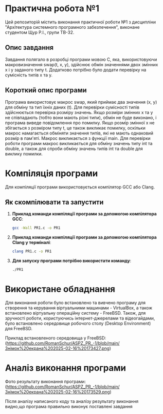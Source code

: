 # Практична робота №1
Цей репозиторій містить виконання практичної роботи №1 з дисципліни "Архітектура системного програмного забезпечення", виконане студентом Щур Р.І., групи ТВ-32.

## Опис завдання
Завдання полягало в розробці програми мовою C, яка, використовуючи макровизначення swap(t, x, y), здійснює обмін значеннями двох змінних x і y заданого типу t. Додатково потрібно було додати перевірку на сумісність типів x та y.
## Короткий опис програми
Програма використовує макрос swap, який приймає два значення (x, y) для обміну та тип їхніх даних (t). Для перевірки сумісності типів здійснюється перевірка розміру значень. Якщо розміри змінних x та y не співпадають (тобто вони мають різні типи), обмін не буде виконано, і програма виведе повідомлення про помилку. Якщо розмір змінної x не збігається з розміром типу t, це також викликає помилку, оскільки макрос намагається обміняти значення типів, які не мають однаковий розмір в пам'яті.
Макрос викликається з функції main. Для перевірки роботи програми макрос викликається для обміну значень типу int та double, а також для спроби обміну значень типів int та double для виклику помилки.
# Компіляція програми
Для компіляції програми використовується компілятор GCC або Clang.  

## Як скомпілювати та запустити  

1. **Приклад команди компіляції програми за допомогою компілятора GCC**:  
     ```bash
     gcc -Wall PR1.c -o PR1
     ```    
2. **Приклад команди компіляції програми за допомогою компілятора Clang у терміналі**:  
   ```bash
   clang PR1.c -o PR1
   ```
3. **Для запуску програми потрібно використати команду**:  
   ```bash
   ./PR1
   ```
# Використане обладнання  
Для виконання роботи було встановлено та вивчено програму для створення та керування віртуальними машинами - VirtualBox, а також встановлено віртуальну операційну систему - FreeBSD. Також, для зручності роботи, користуючись інтернет-джерелами та відеогайдами, було встановлено середовище робочого столу (Desktop Environment) для FreeBSD.

Приклад встановленого середовища у FreeBSD:
(https://github.com/RomanSchur/ASPZ_PR_-1/blob/main/Знімок%20екрана%202025-02-16%20173427.png)
# Аналіз виконання програми
Фото результату виконання програми:
(https://github.com/RomanSchur/ASPZ_PR_-1/blob/main/Знімок%20екрана%202025-02-16%20173529.png)
   
Після аналізу написаного коду та аналізу результату виконання видно,що програма правильно виконує поставлені завдання



